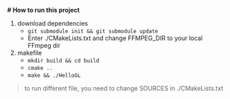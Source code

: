 **# How to run this project**

1. download dependencies
   + `git submodule init && git submodule update`
   + Enter ./CMakeLists.txt and change FFMPEG_DIR to your local FFmpeg dir
2. makefile
   + `mkdir build && cd build`
   + `cmake ..`
   + `make && ./HelloGL`

> to run different file, you need to change SOURCES in ./CMakeLists.txt